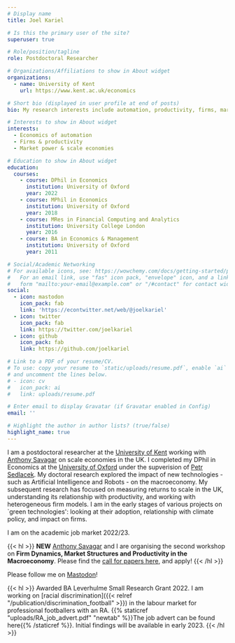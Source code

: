 ```yaml
---
# Display name
title: Joel Kariel

# Is this the primary user of the site?
superuser: true

# Role/position/tagline
role: Postdoctoral Researcher

# Organizations/Affiliations to show in About widget
organizations:
  - name: University of Kent
    url: https://www.kent.ac.uk/economics

# Short bio (displayed in user profile at end of posts)
bio: My research interests include automation, productivity, firms, market power, applied econometrics.

# Interests to show in About widget
interests:
  - Economics of automation
  - Firms & productivity
  - Market power & scale economies

# Education to show in About widget
education:
  courses:
    - course: DPhil in Economics
      institution: University of Oxford
      year: 2022
    - course: MPhil in Economics
      institution: University of Oxford
      year: 2018
    - course: MRes in Financial Computing and Analytics
      institution: University College London
      year: 2016
    - course: BA in Economics & Management
      institution: University of Oxford
      year: 2011

# Social/Academic Networking
# For available icons, see: https://wowchemy.com/docs/getting-started/page-builder/#icons
#   For an email link, use "fas" icon pack, "envelope" icon, and a link in the
#   form "mailto:your-email@example.com" or "/#contact" for contact widget.
social:
  - icon: mastodon
    icon_pack: fab
    link: 'https://econtwitter.net/web/@joelkariel'
  - icon: twitter
    icon_pack: fab
    link: https://twitter.com/joelkariel
  - icon: github
    icon_pack: fab
    link: https://github.com/joelkariel

# Link to a PDF of your resume/CV.
# To use: copy your resume to `static/uploads/resume.pdf`, enable `ai` icons in `params.toml`,
# and uncomment the lines below.
# - icon: cv
#   icon_pack: ai
#   link: uploads/resume.pdf

# Enter email to display Gravatar (if Gravatar enabled in Config)
email: ''

# Highlight the author in author lists? (true/false)
highlight_name: true
---
```


I am a postdoctoral researcher at the [University of Kent](https://www.kent.ac.uk/economics) working with [Anthony Savagar](https://www.asavagar.com/) on scale economies in the UK. I completed my DPhil in Economics at the [University of Oxford](https://www.economics.ox.ac.uk/) under the supverision of [Petr Sedlacek](https://users.ox.ac.uk/~econ0506/). My doctoral research explored the impact of new technologies - such as Artificial Intelligence and Robots - on the macroeconomy. My subsequent research has focused on measuring returns to scale in the UK, understanding its relationship with productivity, and working with heterogeneous firm models. I am in the early stages of various projects on `green technologies': looking at their adoption, relationship with climate policy, and impact on firms.

I am on the academic job market 2022/23.

{{< hl >}} **NEW** 
[Anthony Savagar](https://www.asavagar.com/) and I are organising the second workshop on **Firm Dynamics, Market Structures and Productivity in the Macroeconomy**. Please find the [call for papers here](https://drive.google.com/file/d/10QdbgyDxOru-8gYwvn6D57dprIbuIuuN/view?usp=sharing), and apply!
{{< /hl >}}


Please follow me on <a rel="me" href="https://econtwitter.net/@joelkariel">Mastodon</a>!


{{< hl >}}
Awarded BA Leverhulme Small Research Grant 2022. I am working on [racial discrimination]({{< relref "/publication/discrimination_football" >}}) in the labour market for professional footballers with an RA. {{% staticref "uploads/RA_job_advert.pdf" "newtab" %}}The job advert can be found here{{% /staticref %}}. Initial findings will be available in early 2023.
{{< /hl >}}


